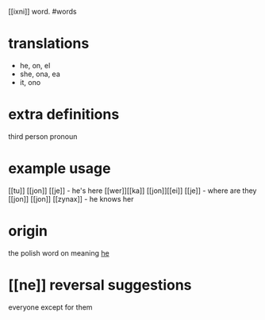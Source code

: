 [[ixni]] word.
#words
# translations
- he, on, el
- she, ona, ea
- it, ono
# extra definitions
third person pronoun
# example usage
[[tu]] [[jon]] [[je]] - he's here
[[wer]][[ka]] [[jon]][[ei]] [[je]] - where are they
[[jon]] [[jon]] [[zynax]] - he knows her
# origin
the polish word on meaning [he](https://en.wikipedia.org/wiki/He_(pronoun))
# [[ne]] reversal suggestions 
everyone except for them